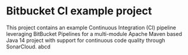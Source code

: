# Bitbucket CI example project
This project contains an example Continuous Integration (CI) pipeline leveraging BitBucket Pipelines for a multi-module Apache Maven based Java 14 project with 
support for continuous code quality through SonarCloud.
abcd
